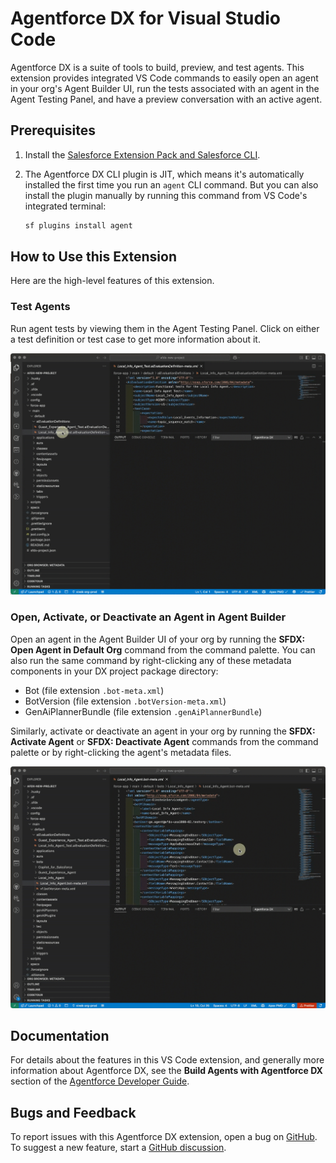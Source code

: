 # Agentforce DX for Visual Studio Code

Agentforce DX is a suite of tools to build, preview, and test agents. This extension provides integrated VS Code commands to easily open an agent in your org's Agent Builder UI, run the tests associated with an agent in the Agent Testing Panel, and have a preview conversation with an active agent.

## Prerequisites

1. Install the [Salesforce Extension Pack and Salesforce CLI](https://developer.salesforce.com/docs/platform/sfvscode-extensions/guide/install.html).
2. The Agentforce DX CLI plugin is JIT, which means it's automatically installed the first time you run an `agent` CLI command. But you can also install the plugin manually by running this command from VS Code's integrated terminal:

   ```bash
   sf plugins install agent
   ```

## How to Use this Extension

Here are the high-level features of this extension.

### Test Agents

Run agent tests by viewing them in the Agent Testing Panel. Click on either a test definition or test case to get more information about it.

   ![Run agent tests from the VS Code testing panel](images/afdx-test-panel.gif)

### Open, Activate, or Deactivate an Agent in Agent Builder

Open an agent in the Agent Builder UI of your org by running the **SFDX: Open Agent in Default Org** command from the command palette. You can also run the same command by right-clicking any of these metadata components in your DX project package directory:

   - Bot (file extension `.bot-meta.xml`)
   - BotVersion (file extension `.botVersion-meta.xml`)
   - GenAiPlannerBundle (file extension `.genAiPlannerBundle`)

Similarly, activate or deactivate an agent in your org by running the **SFDX: Activate Agent** or **SFDX: Deactivate Agent** commands from the command palette or by right-clicking the agent's metadata files.

   ![Open an agent in an org using a VS Code command](images/afdx-open-org.gif)

## Documentation

For details about the features in this VS Code extension, and generally more information about Agentforce DX, see the **Build Agents with Agentforce DX** section of the [Agentforce Developer Guide](https://developer.salesforce.com/docs/einstein/genai/guide/agent-dx.html).

## Bugs and Feedback

To report issues with this Agentforce DX extension, open a bug on [GitHub](https://github.com/forcedotcom/cli/issues). To suggest a new feature, start a [GitHub discussion](https://github.com/forcedotcom/cli/discussions).
